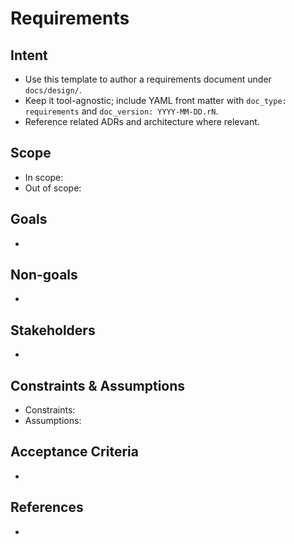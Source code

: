 # Requirements

## Intent

- Use this template to author a requirements document under `docs/design/`.
- Keep it tool-agnostic; include YAML front matter with `doc_type: requirements` and `doc_version: YYYY-MM-DD.rN`.
- Reference related ADRs and architecture where relevant.

## Scope

- In scope:
- Out of scope:

## Goals

-

## Non-goals

-

## Stakeholders

-

## Constraints & Assumptions

- Constraints:
- Assumptions:

## Acceptance Criteria

-

## References

-
